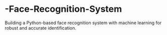 # -Face-Recognition-System
Building a Python-based face recognition system with machine learning for robust and accurate identification.
